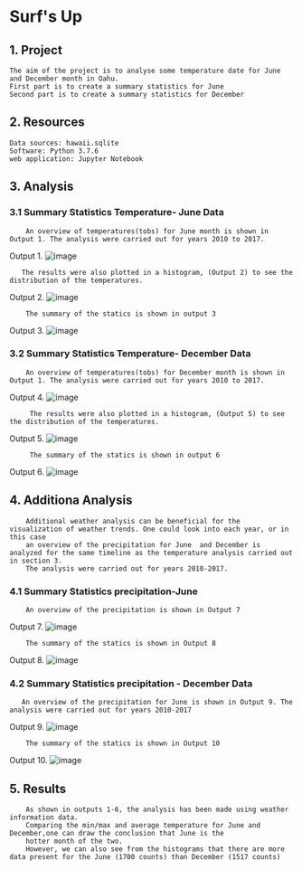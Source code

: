 # Surf's Up
## 1. Project
    The aim of the project is to analyse some temperature date for June and December month in Oahu.
    First part is to create a summary statistics for June
    Second part is to create a summary statistics for December
    
## 2. Resources
    Data sources: hawaii.sqlite
    Software: Python 3.7.6
    web application: Jupyter Notebook
    
## 3. Analysis
### 3.1 Summary Statistics Temperature- June Data
        An overview of temperatures(tobs) for June month is shown in Output 1. The analysis were carried out for years 2010 to 2017.

Output 1. ![image](https://user-images.githubusercontent.com/85843030/130449104-ad77560f-3cd3-4856-8568-12961148a87f.png)


       
       The results were also plotted in a histogram, (Output 2) to see the distribution of the temperatures.
       
 Output 2. ![image](https://user-images.githubusercontent.com/85843030/130480608-4a976050-48cc-4e50-8118-450e5f4a1196.png)


      
        
        The summary of the statics is shown in output 3
Output 3. ![image](https://user-images.githubusercontent.com/85843030/130448942-250303a9-cc5e-419f-a096-a1c0423777e8.png)


### 3.2 Summary Statistics Temperature- December Data
        An overview of temperatures(tobs) for December month is shown in Output 1. The analysis were carried out for years 2010 to 2017.

Output 4. ![image](https://user-images.githubusercontent.com/85843030/130449507-89b54188-710f-42bf-a371-79960317da80.png)

         The results were also plotted in a histogram, (Output 5) to see the distribution of the temperatures.
Output 5. ![image](https://user-images.githubusercontent.com/85843030/130480703-13b83e03-e655-4c4b-91e8-2b0f9ac5d3d1.png)

         
         The summary of the statics is shown in output 6
Output 6. ![image](https://user-images.githubusercontent.com/85843030/130449909-605dc17b-0054-410d-ac0c-bd8e3cb21175.png)


## 4. Additiona Analysis
        Additional weather analysis can be beneficial for the visualization of weather trends. One could look into each year, or in this case
        an overview of the precipitation for June  and December is analyzed for the same timeline as the temperature analysis carried out in section 3.
        The analysis were carried out for years 2010-2017.


### 4.1 Summary Statistics precipitation-June 
        An overview of the precipitation is shown in Output 7
 
Output 7. ![image](https://user-images.githubusercontent.com/85843030/130481856-78f8e21d-009b-498d-aa5a-5984cae8bf2c.png)

 

        The summary of the statics is shown in Output 8
Output 8. ![image](https://user-images.githubusercontent.com/85843030/130481952-2345f66f-5a07-48bf-bca9-23cffe996041.png)




### 4.2 Summary Statistics precipitation - December Data
       An overview of the precipitation for June is shown in Output 9. The analysis were carried out for years 2010-2017
       
Output 9. ![image](https://user-images.githubusercontent.com/85843030/130482024-6c04b3ab-5c62-4530-951d-9798113d872d.png)




        
        The summary of the statics is shown in Output 10
Output 10. ![image](https://user-images.githubusercontent.com/85843030/130482159-a98f7ab4-444d-4782-9b37-cdca72b21f61.png)


        
       
  ## 5. Results      
       
        As shown in outputs 1-6, the analysis has been made using weather information data. 
        Comparing the min/max and average temperature for June and December,one can draw the conclusion that June is the 
        hotter month of the two.
        However, we can also see from the histograms that there are more data present for the June (1700 counts) than December (1517 counts)
        
